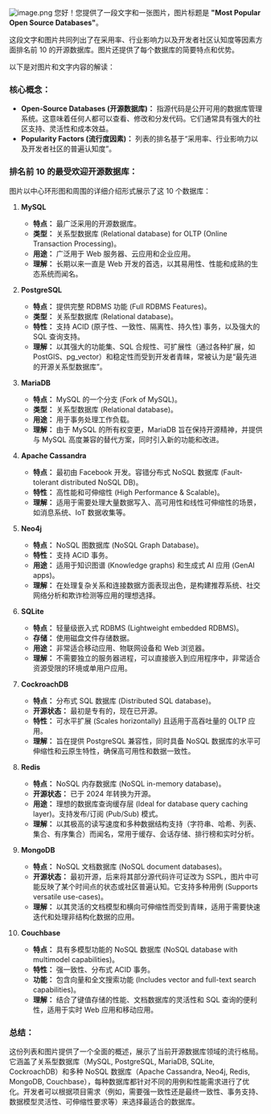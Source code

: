![image.png](https://cdn.jsdelivr.net/gh/duanbiao2000/BlogGallery@main/picutre/20250513140750282.png)
您好！您提供了一段文字和一张图片，图片标题是 **"Most Popular Open Source Databases"**。

这段文字和图片共同列出了在采用率、行业影响力以及开发者社区认知度等因素方面排名前 10 的开源数据库。图片还提供了每个数据库的简要特点和优势。

以下是对图片和文字内容的解读：

### 核心概念：

- **Open-Source Databases (开源数据库)：** 指源代码是公开可用的数据库管理系统。这意味着任何人都可以查看、修改和分发代码。它们通常具有强大的社区支持、灵活性和成本效益。
- **Popularity Factors (流行度因素)：** 列表的排名基于“采用率、行业影响力以及开发者社区的普遍认知度”。

### 排名前 10 的最受欢迎开源数据库：

图片以中心环形图和周围的详细介绍形式展示了这 10 个数据库：

1. **MySQL**
    
    - **特点：** 最广泛采用的开源数据库。
    - **类型：** 关系型数据库 (Relational database) for OLTP (Online Transaction Processing)。
    - **用途：** 广泛用于 Web 服务器、云应用和企业应用。
    - **理解：** 长期以来一直是 Web 开发的首选，以其易用性、性能和成熟的生态系统而闻名。
2. **PostgreSQL**
    
    - **特点：** 提供完整 RDBMS 功能 (Full RDBMS Features)。
    - **类型：** 关系型数据库 (Relational database)。
    - **特性：** 支持 ACID (原子性、一致性、隔离性、持久性) 事务，以及强大的 SQL 查询支持。
    - **理解：** 以其强大的功能集、SQL 合规性、可扩展性（通过各种扩展，如 PostGIS、pg_vector）和稳定性而受到开发者青睐，常被认为是“最先进的开源关系型数据库”。
3. **MariaDB**
    
    - **特点：** MySQL 的一个分支 (Fork of MySQL)。
    - **类型：** 关系型数据库 (Relational database)。
    - **用途：** 用于事务处理工作负载。
    - **理解：** 由于 MySQL 的所有权变更，MariaDB 旨在保持开源精神，并提供与 MySQL 高度兼容的替代方案，同时引入新的功能和改进。
4. **Apache Cassandra**
    
    - **特点：** 最初由 Facebook 开发。容错分布式 NoSQL 数据库 (Fault-tolerant distributed NoSQL DB)。
    - **特性：** 高性能和可伸缩性 (High Performance & Scalable)。
    - **理解：** 适用于需要处理大量数据写入、高可用性和线性可伸缩性的场景，如消息系统、IoT 数据收集等。
5. **Neo4j**
    
    - **特点：** NoSQL 图数据库 (NoSQL Graph Database)。
    - **特性：** 支持 ACID 事务。
    - **用途：** 适用于知识图谱 (Knowledge graphs) 和生成式 AI 应用 (GenAI apps)。
    - **理解：** 在处理复杂关系和连接数据方面表现出色，是构建推荐系统、社交网络分析和欺诈检测等应用的理想选择。
6. **SQLite**
    
    - **特点：** 轻量级嵌入式 RDBMS (Lightweight embedded RDBMS)。
    - **存储：** 使用磁盘文件存储数据。
    - **用途：** 非常适合移动应用、物联网设备和 Web 浏览器。
    - **理解：** 不需要独立的服务器进程，可以直接嵌入到应用程序中，非常适合资源受限的环境或单用户应用。
7. **CockroachDB**
    
    - **特点：** 分布式 SQL 数据库 (Distributed SQL database)。
    - **开源状态：** 最初是专有的，现在已开源。
    - **特性：** 可水平扩展 (Scales horizontally) 且适用于高吞吐量的 OLTP 应用。
    - **理解：** 旨在提供 PostgreSQL 兼容性，同时具备 NoSQL 数据库的水平可伸缩性和云原生特性，确保高可用性和数据一致性。
8. **Redis**
    
    - **特点：** NoSQL 内存数据库 (NoSQL in-memory database)。
    - **开源状态：** 已于 2024 年转换为开源。
    - **用途：** 理想的数据库查询缓存层 (Ideal for database query caching layer)。支持发布/订阅 (Pub/Sub) 模式。
    - **理解：** 以其极高的读写速度和多种数据结构支持（字符串、哈希、列表、集合、有序集合）而闻名，常用于缓存、会话存储、排行榜和实时分析。
9. **MongoDB**
    
    - **特点：** NoSQL 文档数据库 (NoSQL document databases)。
    - **开源状态：** 最初开源，后来将其部分源代码许可证改为 SSPL，图片中可能反映了某个时间点的状态或社区普遍认知。它支持多种用例 (Supports versatile use-cases)。
    - **理解：** 以其灵活的文档模型和横向可伸缩性而受到青睐，适用于需要快速迭代和处理非结构化数据的应用。
10. **Couchbase**
    
    - **特点：** 具有多模型功能的 NoSQL 数据库 (NoSQL database with multimodel capabilities)。
    - **特性：** 强一致性、分布式 ACID 事务。
    - **功能：** 包含向量和全文搜索功能 (Includes vector and full-text search capabilities)。
    - **理解：** 结合了键值存储的性能、文档数据库的灵活性和 SQL 查询的便利性，适用于实时 Web 应用和移动应用。

### 总结：

这份列表和图片提供了一个全面的概述，展示了当前开源数据库领域的流行格局。它涵盖了关系型数据库（MySQL, PostgreSQL, MariaDB, SQLite, CockroachDB）和多种 NoSQL 数据库（Apache Cassandra, Neo4j, Redis, MongoDB, Couchbase），每种数据库都针对不同的用例和性能需求进行了优化。开发者可以根据项目需求（例如，需要强一致性还是最终一致性、事务支持、数据模型灵活性、可伸缩性要求等）来选择最适合的数据库。
